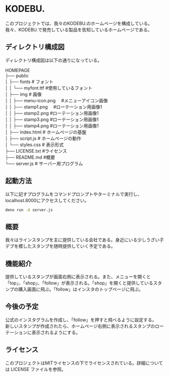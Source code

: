 # KODEBU. 

このプロジェクトでは、我々のKODEBU.のホームページを構成している。
<br>我々、KODEBU.で発売している製品を告知しているホームページである。

## ディレクトリ構成図
ディレクトリ構成図は以下の通りになっている。<br>

HOMEPAGE<br>
├── public<br>
│   ├── fonts          # フォント<br>
│   │   └── myfont.ttf #使用しているフォント<br>
│   ├── img         # 画像<br>
│   │   ├── menu-icon.png 　#メニューアイコン画像<br>
│   │   ├── stamp1.png 　#ローテーション用画像1<br>
│   │   ├── stamp2.png   #ローテーション用画像1<br>
│   │   ├── stamp3.png  #ローテーション用画像1<br> 
│   │   ├── stamp4.png  #ローテーション用画像1<br> 
│   ├── index.html              # ホームページの基盤<br>
│   ├── script.js             # ホームページの動作<br>
│   └── styles.css             # 表示形式<br>
├── LICENSE.txt                   #ライセンス<br>
├── README.md                   #概要<br>
└── server.js                # サーバー用プログラム<br>

## 起動方法
以下に記すプログラムをコマンドプロンプトやターミナルで実行し、localhost.8000にアクセスしてください。
```sh
deno run -A server.js
```

## 概要
我々はラインスタンプを主に提供している会社である。身近にいる少しうざい子デブを模したスタンプを随時提供していく予定である。

## 機能紹介
提供しているスタンプが画面右側に表示される。また、メニューを開くと「top」、「shop」、「follow」が表示される。「shop」を開くと提供しているスタンプの購入画面に飛ぶ。「follow」はインスタのトップページに飛ぶ。

## 今後の予定
公式のインスタグラムを作成し、「follow」を押すと飛べるように設定する。<br>
新しいスタンプが作成されたら、ホームページ右側に表示されるスタンプのローテーションに表示されるようにする。

## ライセンス
このプロジェクトはMITライセンスの下でライセンスされている。詳細については LICENSE ファイルを参照。